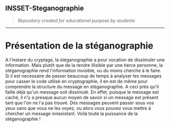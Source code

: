 ## INSSET-Steganographie
<blockquote><i>Repository created for educational purpose by students</i></blockquote>

----------
# Présentation de la stéganographie

A l'instare du cryptage, la stéganographie a pour vocation de dissimuler une information. Mais plutôt que de la rendre illisible par une tierce personne, la stéganographie rend l'information invisible, ou du moins cherche à le faire. Si il est necessaire de passer beaucoup de temps à analyser les messages pour casser le code utilisé en cryptographie, il en est de même pour comprendre la structure du message en stéganographie. 
A ceci près qu'il faille déjà qu'un message soit dissimulé. En effet, puisque le message est caché, il n'y a presque aucun moyen de savoir si un message est présent tant que l'on ne l'a pas trouvé. Des messages peuvent passer sous vos yeux sans que vous ne les voyez, ou alors vous pouvez vous mettre à chercher un message innexistant.
Voilà toute la puissance de la stéganographie !

